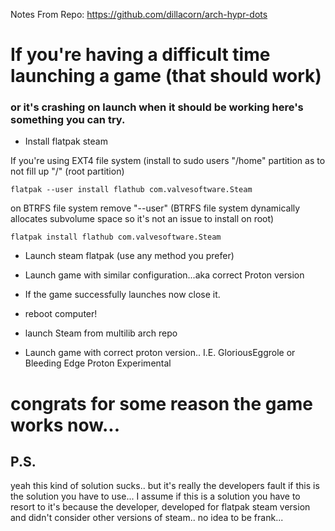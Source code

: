 Notes From Repo: https://github.com/dillacorn/arch-hypr-dots

# If you're having a difficult time launching a game (that should work)

### or it's crashing on launch when it should be working here's something you can try.

- Install flatpak steam

If you're using EXT4 file system (install to sudo users "/home" partition as to not fill up "/" (root partition)

```
flatpak --user install flathub com.valvesoftware.Steam
```

on BTRFS file system remove "--user" (BTRFS file system dynamically allocates subvolume space so it's not an issue to install on root)

```
flatpak install flathub com.valvesoftware.Steam
```

- Launch steam flatpak (use any method you prefer)

- Launch game with similar configuration...aka correct Proton version

- If the game successfully launches now close it.

- reboot computer!

- launch Steam from multilib arch repo

- Launch game with correct proton version.. I.E. GloriousEggrole or Bleeding Edge Proton Experimental

# congrats for some reason the game works now...

## P.S.
yeah this kind of solution sucks.. but it's really the developers fault if this is the solution you have to use... I assume if this is a solution you have to resort to it's because the developer, developed for flatpak steam version and didn't consider other versions of steam.. no idea to be frank...
